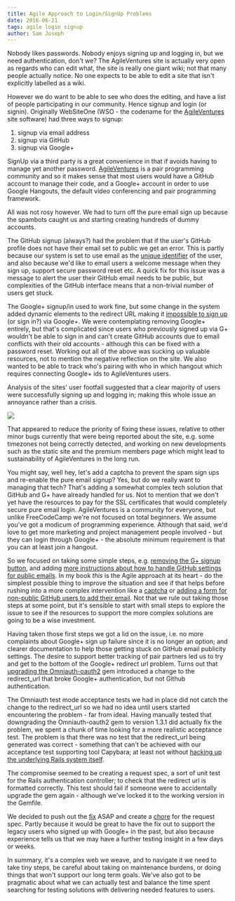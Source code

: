 ```yaml
---
title: Agile Approach to Login/SignUp Problems
date: 2016-06-21
tags: agile login signup
author: Sam Joseph
---
```


Nobody likes passwords.  Nobody enjoys signing up and logging in, but we need authentication, don't we?  The AgileVentures site is actually very open as regards who can edit what, the site is really one giant wiki; not that many people actually notice.  No one expects to be able to edit a site that isn't explicitly labelled as a wiki.

However we do want to be able to see who does the editing, and have a list of people participating in our community.  Hence signup and login (or signin).  Originally WebSiteOne (WSO - the codename for the [AgileVentures](http://www.agileventures.org/) site software) had three ways to signup:

1. signup via email address
2. signup via GitHub
3. signup via Google+

SignUp via a third party is a great convenience in that if avoids having to manage yet another password.  [AgileVentures](http://www.agileventures.org/) is a pair programming community and so it makes sense that most users would have a GitHub account to manage their code, and a Google+ account in order to use Google Hangouts, the default video conferencing and pair programming framework.

All was not rosy however.  We had to turn off the pure email sign up because the spambots caught us and starting creating hundreds of dummy accounts.

The GitHub signup (always?) had the problem that if the user's GitHub profile does not have their email set to public we get an error.  This is partly because our system is set to use email as the [unique identifier](https://github.com/AgileVentures/WebsiteOne/issues/1093) of the user, and also because we'd like to email users a welcome message when they sign up, support secure password reset etc.  A quick fix for this issue was a message to alert the user their GitHub email needs to be public, but complexities of the GitHub interface means that a non-trivial number of users get stuck.  

The Google+ signup/in used to work fine, but some change in the system added dynamic elements to the redirect URL making it [impossible to sign up](https://github.com/AgileVentures/WebsiteOne/issues/1063) (or sign in?) via Google+.  We were contemplating removing Google+ entirely, but that's complicated since users who previously signed up via G+ wouldn't be able to sign in and can't create GitHub accounts due to email conflicts with their old accounts - although this can be fixed with a password reset.  Working out all of the above was sucking up valuable resources, not to mention the negative reflection on the site.  We also wanted to be able to track who's pairing with who in which hangout which requires connecting Google+ ids to AgileVentures users.

Analysis of the sites' user footfall suggested that a clear majority of users were successfully signing up and logging in; making this whole issue an annoyance rather than a crisis.

![](https://www.dropbox.com/s/r59glrb1wg3qroe/google_analytics_wso_signup.png?dl=1)

That appeared to reduce the priority of fixing these issues, relative to other minor bugs currently that were being reported about the site, e.g. some timezones not being correctly detected, and working on new developments such as the static site and the premium members page which might lead to sustainability of AgileVentures in the long run.

You might say, well hey, let's add a captcha to prevent the spam sign ups and re-enable the pure email signup?  Yes, but do we really want to managing that tech?  That's adding a somewhat complex tech solution that GitHub and G+ have already handled for us.  Not to mention that we don't yet have the resources to pay for the SSL certificates that would completely secure pure email login.  AgileVentures is a community for everyone, but unlike FreeCodeCamp we're not focused on total beginners.  We assume you've got a modicum of programming experience. Although that said, we'd love to get more marketing and project management people involved - but they can login through Google+ - the absolute minimum requirement is that you can at least join a hangout.

So we focused on taking some simple steps, e.g. [removing the G+ signup button](https://github.com/AgileVentures/WebsiteOne/pull/1099), and adding [more instructions about how to handle GitHub settings for public emails](https://github.com/AgileVentures/WebsiteOne/pull/1120).  In my book *this* is the Agile approach at its heart - do the simplest possible thing to improve the situation and see if that helps before rushing into a more complex intervention like a [captcha](https://github.com/AgileVentures/WebsiteOne/issues/1067) or [adding a form for non-public GitHub users to add their email](https://github.com/AgileVentures/WebsiteOne/issues/1093#issuecomment-225562997).  Not that we rule out taking those steps at some point, but it's sensible to start with small steps to explore the issue to see if the resources to support the more complex solutions are going to be a wise investment.

Having taken those first steps we got a lid on the issue, i.e. no more complaints about Google+ sign up failure since it is no longer an option; and clearer documentation to help those getting stuck on GitHub email publicity settings.  The desire to support better tracking of pair partners led us to try and get to the bottom of the Google+ redirect url problem.  Turns out that [upgrading the Omniauth-oauth2](https://github.com/samdunne/omniauth-gplus/issues/25) gem introduced a change to the redirect_url that broke Google+ authentication, but not Github authentication.

The Omniauth test mode acceptance tests we had in place did not catch the change to the redirect\_url so we had no idea until users started encountering the problem - far from ideal.  Having manually tested that downgrading the Omniauth-oauth2 gem to version 1.3.1 did actually fix the problem, we spent a chunk of time looking for a more realistic acceptance test.  The problem is that there was no test that the redirect_url being generated was correct - something that can't be achieved with our acceptance test supporting tool Capybara; at least not without [hacking up the underlying Rails system itself](http://makandracards.com/makandra/15217-test-redirects-to-an-external-url-with-cucumber-capybara).

The compromise seemed to be creating a request spec, a sort of unit test for the Rails authentication controller; to check that the redirect url is formatted correctly.  This test should fail if someone were to accidentally upgrade the gem again - although we've locked it to the working version in the Gemfile.

We decided to push out the [fix](https://github.com/AgileVentures/WebsiteOne/pull/1126) ASAP and create a [chore](https://github.com/AgileVentures/WebsiteOne/issues/1127) for the request spec.  Partly because it would be great to have the fix out to support the legacy users who signed up with Google+ in the past, but also because experience tells us that we may have a further testing insight in a few days or weeks.

In summary, it's a complex web we weave, and to navigate it we need to take tiny steps, be careful about taking on maintenance burdens, or doing things that won't support our long term goals.  We've also got to be pragmatic about what we can actually test and balance the time spent searching for testing solutions with delivering needed features to users.
